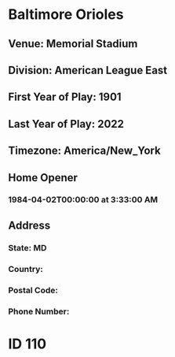# Baltimore Orioles
## Venue: Memorial Stadium
## Division: American League East
## First Year of Play: 1901
## Last Year of Play: 2022
## Timezone: America/New_York
## Home Opener
### 1984-04-02T00:00:00 at 3:33:00 AM
## Address
### 
### State: MD
### Country: 
### Postal Code: 
### Phone Number: 
# ID 110